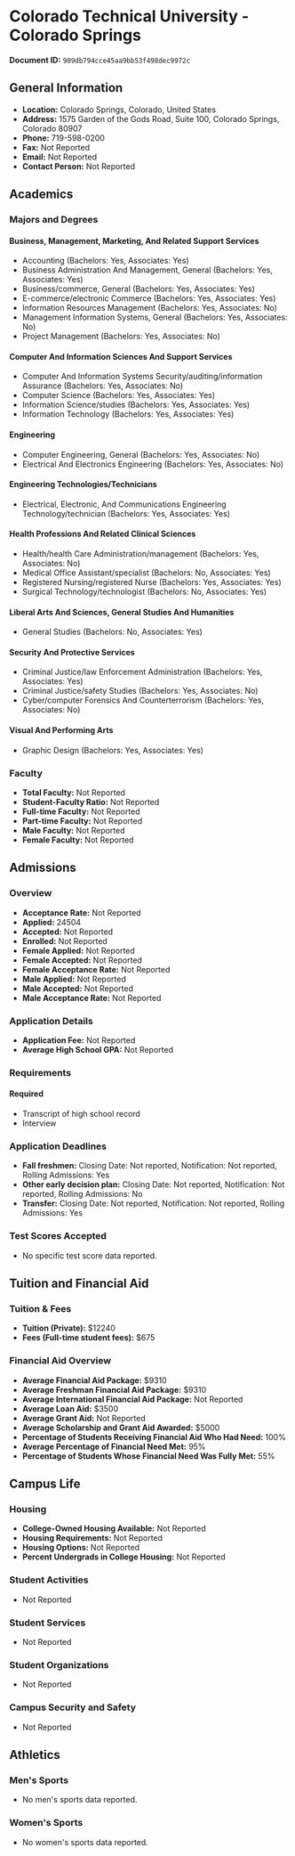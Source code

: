 # Colorado Technical University - Colorado Springs

**Document ID:** `909db794cce45aa9bb53f498dec9972c`

## General Information

- **Location:** Colorado Springs, Colorado, United States
- **Address:** 1575 Garden of the Gods Road, Suite 100, Colorado Springs, Colorado 80907
- **Phone:** 719-598-0200
- **Fax:** Not Reported
- **Email:** Not Reported
- **Contact Person:** Not Reported

## Academics

### Majors and Degrees

#### Business, Management, Marketing, And Related Support Services

- Accounting (Bachelors: Yes, Associates: Yes)
- Business Administration And Management, General (Bachelors: Yes, Associates: Yes)
- Business/commerce, General (Bachelors: Yes, Associates: Yes)
- E-commerce/electronic Commerce (Bachelors: Yes, Associates: Yes)
- Information Resources Management (Bachelors: Yes, Associates: No)
- Management Information Systems, General (Bachelors: Yes, Associates: No)
- Project Management (Bachelors: Yes, Associates: No)

#### Computer And Information Sciences And Support Services

- Computer And Information Systems Security/auditing/information Assurance (Bachelors: Yes, Associates: No)
- Computer Science (Bachelors: Yes, Associates: Yes)
- Information Science/studies (Bachelors: Yes, Associates: Yes)
- Information Technology (Bachelors: Yes, Associates: Yes)

#### Engineering

- Computer Engineering, General (Bachelors: Yes, Associates: No)
- Electrical And Electronics Engineering (Bachelors: Yes, Associates: No)

#### Engineering Technologies/Technicians

- Electrical, Electronic, And Communications Engineering Technology/technician (Bachelors: Yes, Associates: Yes)

#### Health Professions And Related Clinical Sciences

- Health/health Care Administration/management (Bachelors: Yes, Associates: No)
- Medical Office Assistant/specialist (Bachelors: No, Associates: Yes)
- Registered Nursing/registered Nurse (Bachelors: Yes, Associates: Yes)
- Surgical Technology/technologist (Bachelors: No, Associates: Yes)

#### Liberal Arts And Sciences, General Studies And Humanities

- General Studies (Bachelors: No, Associates: Yes)

#### Security And Protective Services

- Criminal Justice/law Enforcement Administration (Bachelors: Yes, Associates: Yes)
- Criminal Justice/safety Studies (Bachelors: Yes, Associates: No)
- Cyber/computer Forensics And Counterterrorism (Bachelors: Yes, Associates: No)

#### Visual And Performing Arts

- Graphic Design (Bachelors: Yes, Associates: Yes)

### Faculty

- **Total Faculty:** Not Reported
- **Student-Faculty Ratio:** Not Reported
- **Full-time Faculty:** Not Reported
- **Part-time Faculty:** Not Reported
- **Male Faculty:** Not Reported
- **Female Faculty:** Not Reported

## Admissions

### Overview

- **Acceptance Rate:** Not Reported
- **Applied:** 24504
- **Accepted:** Not Reported
- **Enrolled:** Not Reported
- **Female Applied:** Not Reported
- **Female Accepted:** Not Reported
- **Female Acceptance Rate:** Not Reported
- **Male Applied:** Not Reported
- **Male Accepted:** Not Reported
- **Male Acceptance Rate:** Not Reported

### Application Details

- **Application Fee:** Not Reported
- **Average High School GPA:** Not Reported

### Requirements

#### Required

- Transcript of high school record
- Interview

### Application Deadlines

- **Fall freshmen:** Closing Date: Not reported, Notification: Not reported, Rolling Admissions: Yes
- **Other early decision plan:** Closing Date: Not reported, Notification: Not reported, Rolling Admissions: No
- **Transfer:** Closing Date: Not reported, Notification: Not reported, Rolling Admissions: Yes

### Test Scores Accepted

- No specific test score data reported.

## Tuition and Financial Aid

### Tuition & Fees

- **Tuition (Private):** $12240
- **Fees (Full-time student fees):** $675

### Financial Aid Overview

- **Average Financial Aid Package:** $9310
- **Average Freshman Financial Aid Package:** $9310
- **Average International Financial Aid Package:** Not Reported
- **Average Loan Aid:** $3500
- **Average Grant Aid:** Not Reported
- **Average Scholarship and Grant Aid Awarded:** $5000
- **Percentage of Students Receiving Financial Aid Who Had Need:** 100%
- **Average Percentage of Financial Need Met:** 95%
- **Percentage of Students Whose Financial Need Was Fully Met:** 55%

## Campus Life

### Housing

- **College-Owned Housing Available:** Not Reported
- **Housing Requirements:** Not Reported
- **Housing Options:** Not Reported
- **Percent Undergrads in College Housing:** Not Reported

### Student Activities

- Not Reported

### Student Services

- Not Reported

### Student Organizations

- Not Reported

### Campus Security and Safety

- Not Reported

## Athletics

### Men's Sports

- No men's sports data reported.

### Women's Sports

- No women's sports data reported.
